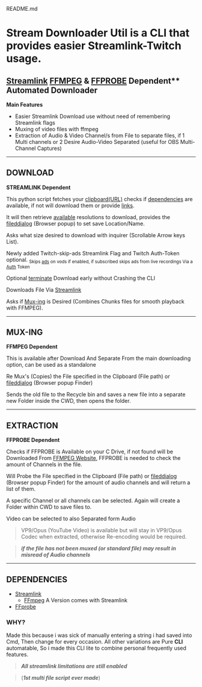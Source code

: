 README.md

#  **Stream Downloader Util is a CLI that provides easier Streamlink-Twitch usage.**

## [Streamlink][streamlink-website] [FFMPEG][ffmpeg] & [FFPROBE][ffmpeg] Dependent** Automated Downloader

**Main Features**
* Easier Streamlink Download use without need of remembering Streamlink flags
* Muxing of video files with ffmpeg
* Extraction of Audio & Video Channel/s from File to separate files, if 1 Multi channels or 2 Desire Audio-Video Separated (useful for OBS Multi-Channel Captures)

---
## DOWNLOAD

**STREAMLINK Dependent**

This python script fetches your [clipboard(URL)] checks if [dependencies] are available, if not will download them or provide [links]. 

It will then retrieve [available] resolutions to download, provides the [fileddialog] (Browser popup) to set save Location/Name.

Asks what size desired to download with inquirer (Scrollable Arrow keys List).

Newly added Twitch-skip-ads Streamlink Flag and Twitch Auth-Token optional.
<sub> Skips [ads] on vods if enabled, if subscribed skips ads from live recordings Via a [Auth] Token <sub/>

Optional [terminate] Download early without Crashing the CLI 

Downloads File Via [Streamlink][streamlink-website]

Asks if [Mux-ing] is Desired (Combines Chunks files for smooth playback with FFMPEG).


---
## MUX-ING

**FFMPEG Dependent**

This is available after Download And Separate From the main downloading option, can be used as a standalone 

Re Mux's (Copies) the File specified in the Clipboard (File path) or [fileddialog][fileddialog2] (Browser popup Finder) 

Sends the old file to the Recycle bin and saves a new file into a separate new Folder inside the CWD, then opens the folder.


---
## EXTRACTION

**FFPROBE Dependent**

Checks if FFPROBE is Available on your C Drive, if not found will be Downloaded From [FFMPEG Website][links],
FFPROBE is needed to check the amount of Channels in the file.

Will Probe the File specified in the Clipboard (File path) or [fileddialog][fileddialog2] (Browser popup Finder) for the amount of audio channels and will return a list of them.

A specific Channel or all channels can be selected. Again will create a Folder within CWD to save files to.

Video can be selected to also Separated form Audio

> VP9/Opus (YouTube Video) is available but will stay in VP9/Opus Codec when extracted, otherwise Re-encoding would be required.

> ***if the file has not been muxed (or standard file) may result in misread of Audio channels***
---
## DEPENDENCIES

- [Streamlink][streamlink-website]
    - [FFmpeg][ffmpeg] A Version comes with Streamlink
- [FFprobe][ffmpeg]

### **WHY?**

Made this because i was sick of manually entering a string i had saved into Cmd, Then change for every occasion. All other variations are Pure **CLI** automatable, So i made this CLI lite to combine personal frequently used features.

> ***All streamlink limitations are still enabled***

> (***1st multi file script ever made***)

[streamlink-website]: https://github.com/streamlink/streamlink
[clipboard(URL)]: https://github.com/NSMY/Stream-Downloader-Util/blob/d683041b21d277261a08d3cbba19f119bdab22cc/Main.py#L34
[dependencies]: https://github.com/NSMY/Stream-Downloader-Util/blob/d683041b21d277261a08d3cbba19f119bdab22cc/Main.py#L43
[links]: https://github.com/NSMY/Stream-Downloader-Util/blob/Future-Dev-Features/download_Links.txt
[available]: https://github.com/NSMY/Stream-Downloader-Util/blob/d683041b21d277261a08d3cbba19f119bdab22cc/Main.py#L76
[fileddialog]: https://github.com/NSMY/Stream-Downloader-Util/blob/d683041b21d277261a08d3cbba19f119bdab22cc/funcs.py#L181
[fileddialog2]: https://github.com/NSMY/Stream-Downloader-Util/blob/d683041b21d277261a08d3cbba19f119bdab22cc/funcs.py#L148
[Mux-ing]: https://github.com/NSMY/Stream-Downloader-Util/blob/3a2866f282599293e1ff0aebb8722204713cbf85/mux_vid.py#L57
[ffmpeg]: https://github.com/ffbinaries/ffbinaries-prebuilt/releases/tag/v4.4.1
[terminate]: https://github.com/NSMY/Stream-Downloader-Util/blob/d683041b21d277261a08d3cbba19f119bdab22cc/Main.py#L132
[Auth]: https://streamlink.github.io/cli/plugins/twitch.html#authentication
[ads]: https://streamlink.github.io/cli.html#cmdoption-twitch-disable-ads
